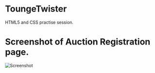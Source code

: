 # ToungeTwister
HTML5 and CSS practise session. 

# Screenshot of Auction Registration page.
![Screenshot](https://user-images.githubusercontent.com/18427316/44908993-45c4c800-ad3b-11e8-84e6-31f522eeb000.png)
